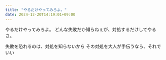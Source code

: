 ```yaml
---
title: "やるだけやってみろよ。"
date: 2024-12-20T14:19:01+09:00
---
```

やるだけやってみろよ。
どんな失敗だか知らねぇが、対処するだけしてやるさ。

失敗を恐れるのは、対処を知らないから
その対処を大人が手伝うなら、それでいい
